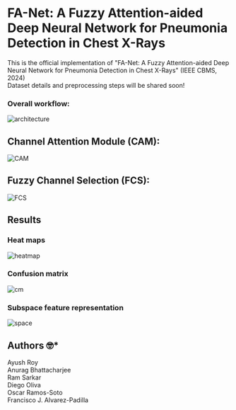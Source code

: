 # FA-Net: A Fuzzy Attention-aided Deep Neural Network for Pneumonia Detection in Chest X-Rays
This is the official implementation  of "FA-Net: A Fuzzy Attention-aided Deep Neural Network for Pneumonia Detection in Chest X-Rays" (IEEE CBMS, 2024) <br/>
Dataset details and preprocessing steps will be shared soon!

### Overall workflow:
![architecture](https://github.com/AyushRoy2001/FA-Net/assets/94052139/61446df1-e121-4d63-b082-38a3d5845cc5)

##  Channel Attention Module (CAM):
![CAM](https://github.com/AyushRoy2001/FA-Net/assets/94052139/3625925c-4bcf-47b0-ae3f-a4bc14c7bdf9)

##  Fuzzy Channel Selection (FCS):
![FCS](https://github.com/AyushRoy2001/FA-Net/assets/94052139/b9855873-e2e7-4fc9-abae-e78d17f6f01d)

## Results
### Heat maps
![heatmap](https://github.com/AyushRoy2001/FA-Net/assets/94052139/4f12bad6-6fd2-4c9d-b56f-f1286fb22ab5)

### Confusion matrix 
![cm](https://github.com/AyushRoy2001/FA-Net/assets/94052139/5fcf8eeb-a6a4-4a5a-b4c5-a99854eea05d)

### Subspace feature representation
![space](https://github.com/AyushRoy2001/FA-Net/assets/94052139/75a6ac14-29f5-4a54-a31e-c5174d296ed2)

## Authors :nerd_face:*
Ayush Roy<br/>
Anurag Bhattacharjee<br/>
Ram Sarkar<br/>
Diego Oliva<br/>
Oscar Ramos-Soto<br/> 
Francisco J. Alvarez-Padilla<br/>

